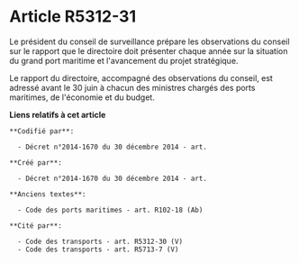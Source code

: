 # Article R5312-31

Le président du conseil de surveillance prépare les observations du conseil sur le rapport que le directoire doit présenter
chaque année sur la situation du grand port maritime et l'avancement du projet stratégique.

Le rapport du directoire, accompagné des observations du conseil, est adressé avant le 30 juin à chacun des ministres chargés
des ports maritimes, de l'économie et du budget.

**Liens relatifs à cet article**

	**Codifié par**:

	  - Décret n°2014-1670 du 30 décembre 2014 - art.

	**Créé par**:

	  - Décret n°2014-1670 du 30 décembre 2014 - art.

	**Anciens textes**:

	  - Code des ports maritimes - art. R102-18 (Ab)

	**Cité par**:

	  - Code des transports - art. R5312-30 (V)
	  - Code des transports - art. R5713-7 (V)
